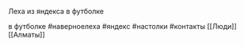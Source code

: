 Леха из яндекса в футболке

в футболке 
#наверноелеха
#яндекс #настолки #контакты 
[[Люди]]
[[Алматы]]
